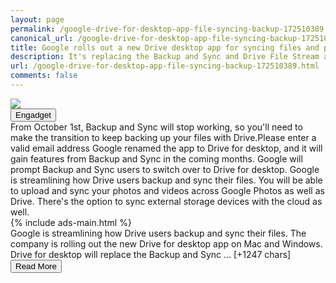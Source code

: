 ```yaml
---
layout: page
permalink: /google-drive-for-desktop-app-file-syncing-backup-172510389.html
canonical_url: /google-drive-for-desktop-app-file-syncing-backup-172510389.html
title: Google rolls out a new Drive desktop app for syncing files and photos | Engadget
description: It's replacing the Backup and Sync and Drive File Stream apps..
url: /google-drive-for-desktop-app-file-syncing-backup-172510389.html
comments: false
---
```


<div class="row">
<div class="col-12">
<img src="https://s.yimg.com/os/creatr-uploaded-images/2021-07/556004e0-e335-11eb-b7e2-0ad4d5374263">
</div>
</div>
<div class="row">
<div class="col-12 mt-2">
<button type="button" class="btn btn-outline-info">Engadget</button>
</div>
</div>
<div class="row">
<div class="col-12">
<div>From October 1st, Backup and Sync will stop working, so you'll need to make the transition to keep backing up your files with Drive.Please enter a valid email address Google renamed the app to Drive for desktop, and it will gain features from Backup and Sync in the coming months. Google will prompt Backup and Sync users to switch over to Drive for desktop. Google is streamlining how Drive users backup and sync their files. You will be able to upload and sync your photos and videos across Google Photos as well as Drive. There's the option to sync external storage devices with the cloud as well.</div>
</div>
</div>
<div class="row">
<div class="col-12">


<div class="row">
  {% include ads-main.html %}
</div>

<div>Google is streamlining how Drive
 users backup and sync their files. The company is rolling out the new Drive for desktop app on Mac and Windows.
Drive for desktop will replace the Backup and Sync … [+1247 chars]</div>
</div>
</div>
<div class="row">
<div class="col-12 text-center">
<a href="https://www.engadget.com/google-drive-for-desktop-app-file-syncing-backup-172510389.html">
<button type="button" class="btn btn-info">Read More</button>
</a>
</div>
</div>
